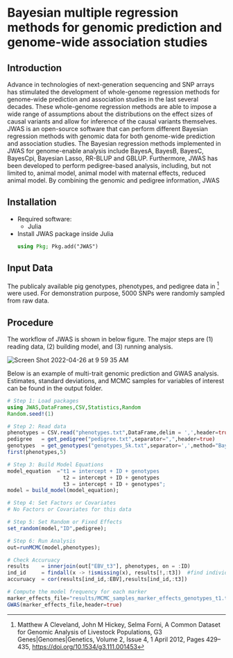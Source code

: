 # Bayesian multiple regression methods for genomic prediction and genome-wide association studies


## Introduction

Advance in technologies of next-generation sequencing and SNP arrays has stimulated the development of whole-genome regression methods for genome-wide prediction and association studies in the last several decades. These whole-genome regression methods are able to impose a wide range of assumptions about the distributions on the effect sizes of causal variants and allow for inference of the causal variants themselves. JWAS is an open-source software that can perform different Bayesian regression methods with genomic data for both genome-wide prediction and association studies. The Bayesian regression methods implemented in JWAS for genome-enable analysis include BayesA, BayesB, BayesC, BayesCpi, Bayesian Lasso, RR-BLUP and GBLUP. Furthermore, JWAS has been developed to perform pedigree-based analysis, including, but not limited to, animal model, animal model with maternal effects, reduced animal model. By combining the genomic and pedigree information, JWAS    


## Installation
* Required software:
    * Julia  
* Install JWAS package inside Julia
    ```julia
    using Pkg; Pkg.add("JWAS")
    ```
## Input Data
The publicaly available pig genotypes, phenotypes, and pedigree data in [^fn1] were used. For demonstration purpose, 5000 SNPs were randomly sampled from raw data.


## Procedure
The workflow of JWAS is shown in below figure. The major steps are (1) reading data, (2) building model, and (3) running analysis.

![Screen Shot 2022-04-26 at 9 59 35 AM](https://user-images.githubusercontent.com/18593116/165353767-65da93ba-2b24-4b79-82d4-007f34637b8d.png)



Below is an example of multi-trait genomic prediction and GWAS analysis. Estimates, standard deviations, and MCMC samples for variables of interest can be found in the output folder.

```julia 
# Step 1: Load packages
using JWAS,DataFrames,CSV,Statistics,Random
Random.seed!(1)

# Step 2: Read data
phenotypes = CSV.read("phenotypes.txt",DataFrame,delim = ',',header=true,missingstrings=["."])
pedigree   = get_pedigree("pedigree.txt",separator=",",header=true)
genotypes  = get_genotypes("genotypes_5k.txt",separator=',',method="BayesC")
first(phenotypes,5)

# Step 3: Build Model Equations
model_equation  ="t1 = intercept + ID + genotypes
                  t2 = intercept + ID + genotypes
                  t3 = intercept + ID + genotypes";
model = build_model(model_equation);

# Step 4: Set Factors or Covariates
# No Factors or Covariates for this data

# Step 5: Set Random or Fixed Effects
set_random(model,"ID",pedigree);

# Step 6: Run Analysis
out=runMCMC(model,phenotypes);

# Check Accuruacy
results    = innerjoin(out["EBV_t3"], phenotypes, on = :ID)
ind_id     = findall(x -> !ismissing(x), results[!,:t3])  #find individuals with phenotypes
accuruacy  = cor(results[ind_id,:EBV],results[ind_id,:t3])

# Compute the model frequency for each marker
marker_effects_file="results/MCMC_samples_marker_effects_genotypes_t1.txt"
GWAS(marker_effects_file,header=true)

```



[^fn1]: Matthew A Cleveland, John M Hickey, Selma Forni, A Common Dataset for Genomic Analysis of Livestock Populations, G3 Genes|Genomes|Genetics, Volume 2, Issue 4, 1 April 2012, Pages 429–435, https://doi.org/10.1534/g3.111.001453
